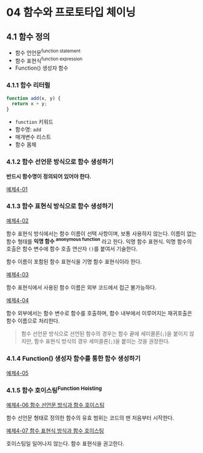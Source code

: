 # 04 함수와 프로토타입 체이닝

## 4.1 함수 정의
- 함수 언언문<sup>function statement</sup>
- 함수 표현식<sup>function expression</sup>
- Function() 생성자 함수

### 4.1.1 함수 리터럴
```javascript
function add(x, y) {
  return x + y;
}
```

- `function` 키워드
- 함수명: `add`
- 매개변수 리스트
- 함수 몸체

### 4.1.2 함수 선언문 방식으로 함수 생성하기
**반드시 함수명이 정의되어 있어야 한다.**

[예제4-01][4-01]

### 4.1.3 함수 표현식 방식으로 함수 생성하기

[예제4-02][4-02]

함수 표현식 방식에서는 함수 이름이 선택 사항이며, 보통 사용하지 않는다. 이름이 없는 함수 형태를 **익명 함수 <sup>anonymous function</sup>** 라고 한다. 익명 함수 표현식. 익명 함수의 호출은 함수 변수에 함수 호촐 연산자 `()`를 붙여서 기술한다.

함수 이름이 포함된 함수 표현식을 기명 함수 표현식이라 한다.

[예제4-03][4-03]

함수 표현식에서 사용된 함수 이름은 외부 코드에서 접근 불가능하다.

[예제4-04][4-04]

함수 외부에서는 함수 변수로 함수를 호출하며, 함수 내부에서 이루어지는 재귀호출은 함수 이름으로 처리한다.

> 함수 선언문 방식으로 선언된 함수의 경우는 함수 끝에 세미콜론(`;`)을 붙이지 않지만, 함수 표현식 방식의 경우 세미콜론(`;`)을 붙이는 것을 권장한다.

### 4.1.4 Function() 생성자 함수를 통한 함수 생성하기

[예제4-05][4-05]

### 4.1.5 함수 호이스팅<sup>Function Hoisting</sup>

[예제4-06 함수 선언문 방식과 함수 호이스팅][4-06]

함수 선언문 형태로 정의한 함수의 유효 범위는 코드의 맨 처음부터 시작한다.

[예제4-07 함수 표현식 방식과 함수 호이스팅][4-07]

호이스팅일 일어나지 않는다. 함수 표현식을 권고한다.

[4-01]: ../src/ch4-1/ex4.01.html
[4-02]: ../src/ch4-1/ex4.02.html
[4-03]: ../src/ch4-1/ex4.03.html
[4-04]: ../src/ch4-1/ex4.04.html
[4-05]: ../src/ch4-1/ex4.05.html
[4-06]: ../src/ch4-1/ex4.06.html
[4-07]: ../src/ch4-1/ex4.07.html
